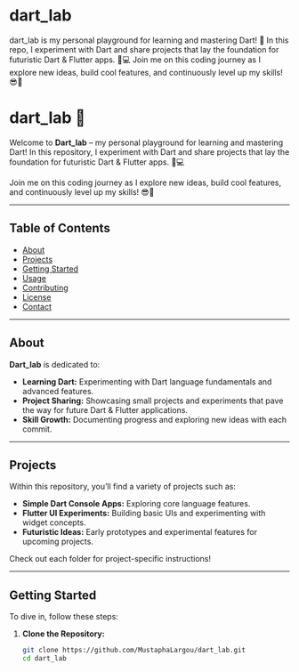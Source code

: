 # dart_lab
dart_lab is my personal playground for learning and mastering Dart! 🚀 In this repo, I experiment with Dart and share projects that lay the foundation for futuristic Dart &amp; Flutter apps. 📱💻 Join me on this coding journey as I explore new ideas, build cool features, and continuously level up my skills! 😎🎯

# dart_lab 🚀

Welcome to **Dart_lab** – my personal playground for learning and mastering Dart! In this repository, I experiment with Dart and share projects that lay the foundation for futuristic Dart & Flutter apps. 📱💻

Join me on this coding journey as I explore new ideas, build cool features, and continuously level up my skills! 😎🎯

---

## Table of Contents

- [About](#about)
- [Projects](#projects)
- [Getting Started](#getting-started)
- [Usage](#usage)
- [Contributing](#contributing)
- [License](#license)
- [Contact](#contact)

---

## About

**Dart_lab** is dedicated to:
- **Learning Dart:** Experimenting with Dart language fundamentals and advanced features.
- **Project Sharing:** Showcasing small projects and experiments that pave the way for future Dart & Flutter applications.
- **Skill Growth:** Documenting progress and exploring new ideas with each commit.

---

## Projects

Within this repository, you’ll find a variety of projects such as:
- **Simple Dart Console Apps:** Exploring core language features.
- **Flutter UI Experiments:** Building basic UIs and experimenting with widget concepts.
- **Futuristic Ideas:** Early prototypes and experimental features for upcoming projects.

Check out each folder for project-specific instructions!

---

## Getting Started

To dive in, follow these steps:

1. **Clone the Repository:**

   ```bash
   git clone https://github.com/MustaphaLargou/dart_lab.git
   cd dart_lab

